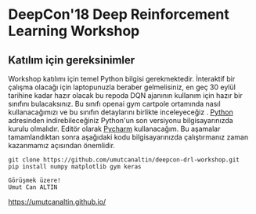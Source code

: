 ﻿# DeepCon'18 Deep Reinforcement Learning Workshop


## Katılım için gereksinimler

Workshop katılımı için temel Python bilgisi gerekmektedir. İnteraktif bir çalışma olacağı için laptopunuzla beraber gelmelisiniz, en geç 30 eylül tarihine kadar hazır olacak bu repoda DQN ajanının kullanım için hazır bir sınıfını bulacaksınız. Bu sınıfı openai gym cartpole ortamında nasıl kullanacağımızı ve bu sınıfın detaylarını birlikte inceleyeceğiz . [Python](https://www.python.org/downloads/) adresinden indirebileceğiniz Python'un son versiyonu bilgisayarınızda kurulu olmalıdır. Editör olarak [Pycharm](https://www.jetbrains.com/pycharm/) kullanacağım. Bu aşamalar tamamlandıktan sonra aşağıdaki kodu bilgisayarınızda çalıştırmanız zaman kazanmamız açısından önemlidir.
```
git clone https://github.com/umutcanaltin/deepcon-drl-workshop.git
pip install numpy matplotlib gym keras 
```

	Görüşmek üzere!
	Umut Can ALTIN
https://umutcanaltin.github.io/
